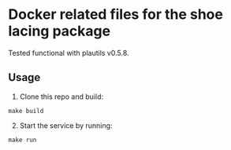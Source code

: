 # Docker related files for the shoe lacing package

Tested functional with plautils v0.5.8.

## Usage
<!-- 1. Clone plautils and build its image:
```
docker build -t planutils:latest . 
``` -->
1. Clone this repo and build:
```
make build
```
2. Start the service by running:
```
make run
```